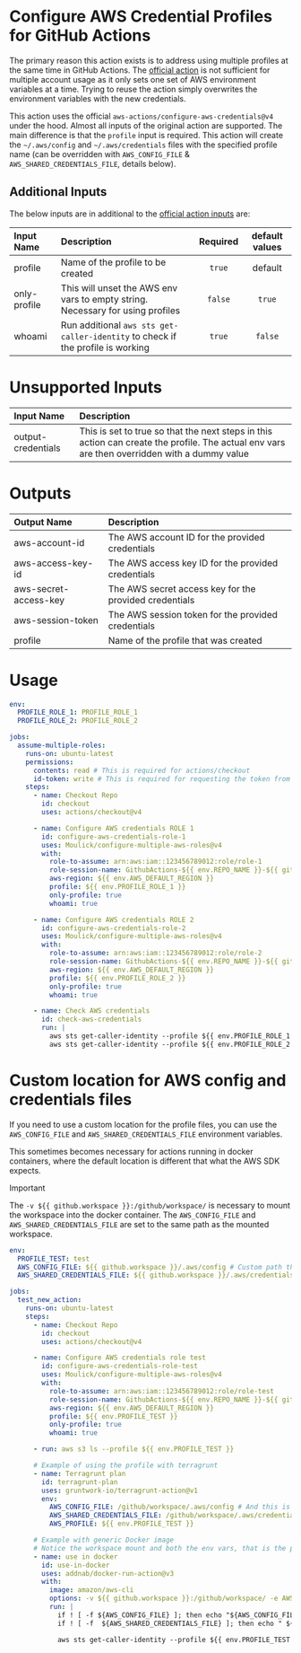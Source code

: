 # Configure AWS Credential Profiles for GitHub Actions

The primary reason this action exists is to address using multiple profiles at the same time in GitHub Actions. The [official action](https://github.com/marketplace/actions/configure-aws-credentials-action-for-github-actions) is not sufficient for multiple account usage as it only sets one set of AWS environment variables at a time. Trying to reuse the action simply overwrites the environment variables with the new credentials.

This action uses the official `aws-actions/configure-aws-credentials@v4` under the hood. Almost all inputs of the original action are supported. The main difference is that the `profile` input is required. This action will create the `~/.aws/config` and `~/.aws/credentials` files with the specified profile name (can be overridden with `AWS_CONFIG_FILE` & `AWS_SHARED_CREDENTIALS_FILE`, details below).


## Additional Inputs

The below inputs are in additional to the [official action inputs](https://github.com/aws-actions/configure-aws-credentials/blob/v4/action.yml#L11) are:

| Input Name   | Description                                                                     | Required | default values |
| :----------- | :------------------------------------------------------------------------------ | :------: | :------------: |
| profile      | Name of the profile to be created                                               |  `true`  |    default     |
| only-profile | This will unset the AWS env vars to empty string. Necessary for using profiles  | `false`  |     `true`     |
| whoami       | Run additional `aws sts get-caller-identity` to check if the profile is working |  `true`  |    `false`     |

# Unsupported Inputs

| Input Name         | Description                                                                                                                                  |
| :----------------- | :------------------------------------------------------------------------------------------------------------------------------------------- |
| output-credentials | This is set to true so that the next steps in this action can create the profile. The actual env vars are then overridden with a dummy value |

# Outputs

| Output Name           | Description                                            |
| :-------------------- | :----------------------------------------------------- |
| aws-account-id        | The AWS account ID for the provided credentials        |
| aws-access-key-id     | The AWS access key ID for the provided credentials     |
| aws-secret-access-key | The AWS secret access key for the provided credentials |
| aws-session-token     | The AWS session token for the provided credentials     |
| profile               | Name of the profile that was created                   |


# Usage
```yaml
env:
  PROFILE_ROLE_1: PROFILE_ROLE_1
  PROFILE_ROLE_2: PROFILE_ROLE_2

jobs:
  assume-multiple-roles:
    runs-on: ubuntu-latest
    permissions:
      contents: read # This is required for actions/checkout
      id-token: write # This is required for requesting the token from AWS STS
    steps:
      - name: Checkout Repo
        id: checkout
        uses: actions/checkout@v4

      - name: Configure AWS credentials ROLE 1
        id: configure-aws-credentials-role-1
        uses: Moulick/configure-multiple-aws-roles@v4
        with:
          role-to-assume: arn:aws:iam::123456789012:role/role-1
          role-session-name: GithubActions-${{ env.REPO_NAME }}-${{ github.workflow }}-${{ github.run_id }}
          aws-region: ${{ env.AWS_DEFAULT_REGION }}
          profile: ${{ env.PROFILE_ROLE_1 }}
          only-profile: true
          whoami: true

      - name: Configure AWS credentials ROLE 2
        id: configure-aws-credentials-role-2
        uses: Moulick/configure-multiple-aws-roles@v4
        with:
          role-to-assume: arn:aws:iam::123456789012:role/role-2
          role-session-name: GithubActions-${{ env.REPO_NAME }}-${{ github.workflow }}-${{ github.run_id }}
          aws-region: ${{ env.AWS_DEFAULT_REGION }}
          profile: ${{ env.PROFILE_ROLE_2 }}
          only-profile: true
          whoami: true

      - name: Check AWS credentials
        id: check-aws-credentials
        run: |
          aws sts get-caller-identity --profile ${{ env.PROFILE_ROLE_1 }}
          aws sts get-caller-identity --profile ${{ env.PROFILE_ROLE_2 }}

```

# Custom location for AWS config and credentials files

If you need to use a custom location for the profile files, you can use the `AWS_CONFIG_FILE` and `AWS_SHARED_CREDENTIALS_FILE` environment variables.

This sometimes becomes necessary for actions running in docker containers, where the default location is different that what the AWS SDK expects.

> [!IMPORTANT]
> The `-v ${{ github.workspace }}:/github/workspace/` is necessary to mount the workspace into the docker container. The `AWS_CONFIG_FILE` and `AWS_SHARED_CREDENTIALS_FILE` are set to the same path as the mounted workspace.

```yaml
env:
  PROFILE_TEST: test
  AWS_CONFIG_FILE: ${{ github.workspace }}/.aws/config # Custom path that is passed on to docker container /home/runner/work/<OWNER>/<REPO_NAME>/.aws/config
  AWS_SHARED_CREDENTIALS_FILE: ${{ github.workspace }}/.aws/credentials # Similar to above

jobs:
  test_new_action:
    runs-on: ubuntu-latest
    steps:
      - name: Checkout Repo
        id: checkout
        uses: actions/checkout@v4

      - name: Configure AWS credentials role test
        id: configure-aws-credentials-role-test
        uses: Moulick/configure-multiple-aws-roles@v4
        with:
          role-to-assume: arn:aws:iam::123456789012:role/role-test
          role-session-name: GithubActions-${{ env.REPO_NAME }}-${{ github.workflow }}-${{ github.run_id }}
          aws-region: ${{ env.AWS_DEFAULT_REGION }}
          profile: ${{ env.PROFILE_TEST }}
          only-profile: true
          whoami: true

      - run: aws s3 ls --profile ${{ env.PROFILE_TEST }}

      # Example of using the profile with terragrunt
      - name: Terragrunt plan
        id: terragrunt-plan
        uses: gruntwork-io/terragrunt-action@v1
        env:
          AWS_CONFIG_FILE: /github/workspace/.aws/config # And this is the place the AWS config file ends up mounted
          AWS_SHARED_CREDENTIALS_FILE: /github/workspace/.aws/credentials
          AWS_PROFILE: ${{ env.PROFILE_TEST }}

      # Example with generic Docker image
      # Notice the workspace mount and both the env vars, that is the place the AWS config file ends up mounted
      - name: use in docker
        id: use-in-docker
        uses: addnab/docker-run-action@v3
        with:
          image: amazon/aws-cli
          options: -v ${{ github.workspace }}:/github/workspace/ -e AWS_CONFIG_FILE=/github/workspace/.aws/config -e AWS_SHARED_CREDENTIALS_FILE=/github/workspace/.aws/credentials
          run: |
            if ! [ -f ${AWS_CONFIG_FILE} ]; then echo "${AWS_CONFIG_FILE} does not exist." fi
            if ! [ -f  ${AWS_SHARED_CREDENTIALS_FILE} ]; then echo " ${AWS_SHARED_CREDENTIALS_FILE} does not exist." fi

            aws sts get-caller-identity --profile ${{ env.PROFILE_TEST }}
```
